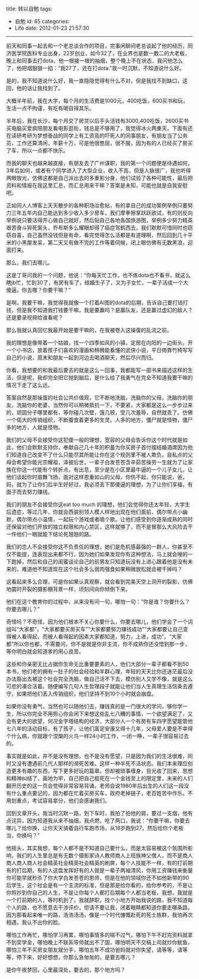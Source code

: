 title: 转以自勉
tags:
  - 自勉
id: 65
categories:
  - Life
date: 2012-01-23 21:57:30
---

  前天和同事一起去和一个老总谈合作的项目，完事闲聊间老总谈起了他的经历，同济医学院医科专业出身，22岁创业，如今32了，在业界也是数一数二的大老板，晚上和同事去打dota，他一根接一根的抽烟，整个晚上不在状态，我问他怎么了，他把烟狠狠一掐：“我27了，还在打dota.”我一时沉默，不知道说什么好。

  是的，我不知道说什么好，我一直隐隐觉得有什么不对，但是我找不到缺口，这回，他的话让我找到了。

  大概半年前，我在大学，每个月的生活费是1000元，400吃饭，600买书和玩，生活一点不拘谨，有吃有喝自得其乐。

  半年后，我在长沙，每个月交了房贷以后手头活钱有3000,400吃饭，2600买书买电脑买爱疯陪朋友看电影逛街，钱总是不够用了，我觉得冰火两重天，下面有还在读研考研为梦想奋战的同学上有工资高的吓死人的同事朋友，有朋友当了公务员，工作还算清闲，年薪十万，可是他很憋屈，很不服，因为有的人已经买了房买了车，所以一点都不快乐。

  而我的聊天也越来越直接，有朋友去了广州谋职，我的第一个问题便是待遇如何，3年后如何，或者有个同学进入了大型企业，收入不高，但是人脉很广，我也听得两眼放光，仿佛这都是自己派出去的多重影分身，他们试验了各种可能性，最后把资料和情报在我这里汇总，而汇总用来干嘛？答案是未知，可能也就是自我安慰吧。

  正如同人人博客上天天散步的各种职场治愈帖，有的拿自己的成功案例举例只要努力三年五年内自己能达到多少收入多少房车，我们摩拳擦掌跃跃欲试，有的则反向举例说只要活得开心做自己就好，然后贴自己各地各国旅游图，举例多少努力精英艰苦奋斗猝死案头，乔布斯多么耀眼却得了癌症驾鹤西去，我们默默可惜同时也窃窃自喜，自己虽然没钱但是有命，看完觉得怎么活都是有道理啊，然后回到几十平米的小黑屋发呆，第二天又有做不完的工作等着伺候，闭上眼仿佛有无数黑浪，迎面打来。

  那么，我们去哪儿。

  这是丁哥问我的一个问题，他说：“你每天忙工作，也不练dota也不看书，就这么瞎jb忙，忙到30了，有房有车了，结婚生子了，又为子女忙，一辈子活成一个大傻逼，你去哪？你要干嘛？”

  是啊，我要干嘛，我觉得我就像一个打着AI图的dota的后期，告诉自己要打钱打钱，但是我不知道我打钱要干嘛，我是要赢吗？是赢队友，还是赢过虚幻的敌人？还是要录视频给谁看呢？

  那么我就认真回忆我最开始是要干嘛的，在我被卷入这操蛋的乱流之前。

  我的理想是像带着一个姑娘，找一个四季如风的小镇，定居在向阳的一边街头，开一个小书店，放着孩子们喜欢的漫画和稍微能看懂的武侠小说，平日倚靠竹椅写写自己的小说，周末和朋友一起到河边去喝酒聊天，然后尽兴而归。

  你看，我想要的和我最后要去的就是这么一回事，我都能写一部书来描述这样的生活，但是呢，我却完全把它抛到脑后，是什么给了我勇气在完全不知道我要干嘛的情况下走了这么远。

  答案自然是那操蛋的社会公共价值观，它不断地洗脑，洗脑你的父母，洗脑你的朋友，洗脑你的老婆，当然你可以稍微抵抗一下，不要紧，大家都是这么一步步过来的，顽固分子哪里都有，等你碰几次壁，饿几顿，受几次羞辱，自然就乖了。仿佛一个偌大的传销组织，不断蚕食着更多的生灵。人多的地方，僵尸就是怪物，僵尸多的地方，人就是怪物。

  我们的父母不会接受你这犯傻一般的理想，宽容的父母会告诉你这个时代就是如此，他们会默默支持你，奉献自己几十年的积蓄为你买房子首付摆结婚酒席因为他们知道自己改变不了什么只能尽其所能让你在这个规则里不被人欺负。自私点的父母会希望你能光宗耀祖，泽披后世，一辈子白发苍苍含辛茹苦操劳一生就为了让家族在你这一代能有个转折点，有出息，至少是在小区里最牛逼的一个儿子女儿，让他们谈起你时眉舞飞扬，面对这样恩重如山的父母，你伤不起，你只能说，爸，妈，就为了让你们后半生好好过，我必须丢下那傻逼的理想，为了让你们享福，有面子而去努力赚钱。

  我们的朋友不会接受你这eat too much 的理想，他们会觉得你还太年轻，大学生后遗症，等过几年，你就会西装别领人模人样地出现在他们面前，偶尔带点小幽默，偶尔带点小温情，一起玩个游戏或者唱个歌。让他们感受到你逐渐成熟的同时还保留对他们开放的独立权限和内心禁区，这样就够了，而不是冒那么大风险去干一件他们一眼就能下结论死翘翘的路。

  我们的恋人不会接受你这不负责任的理想，她们是危机感最强的一群人，你甚至不仅不能提，连表现出来都不行，因为她们如果发现你有这种想法，马上就会嗖的一下跑掉，然后和自己的闺蜜谈论自己的前男友只知道玩没有上进心跟着他是没有未来的，难道他不知道现在这个社会多么弱肉强食如果稍微放松就会被干掉吗？

  这看起来多么合理，可是你如果认真观察，就会看到完美天空上洞开的裂影，仿佛地震时开裂的摄影棚背景一样，顷刻间向你倾倒下来。

  他们在这个教育你的过程中，从来没有问一句，哪怕一句：“你是谁？你要什么？你要去哪儿？”

  奇怪吗？不奇怪，因为他们根本不关心你要什么，你要去哪儿，他们学会了一个词组叫“大家都”，“大家都要买房买车”“大家都要努力赚钱成功”“大家都要让自己变得被人看得起，而被人看得起的因素大家都知道，努力，上进，成功”。“大家都”所以你也都，不需要问，你不是就是你非主流，你不成熟你还没悟到那一步，等你明白就会知道爹的用心良苦。

  这些和你亲密无比占据你生命无比重要要素的人，他们大部分一辈子都看不到50本书，他们老的拥有一肚子的社会经验和羊群心理，年轻的天天比你还迷茫最后没办法豁出去被这个社会完全洗脑，做自己活不下去，模仿别人又学不像，就是这么可悲的凑合活着。随便编写几句人生哲理段子就能让他们当人生真理生活信条去遵守，如果把他们丢入传销组织，他们坚持不到10个小时就会崩盘。

  如果你没有勇气，当然也可以随他们去，赚钱真的是一门很大的学问，够你学一生，所以你完全不用担心你会闲下来想这些乱七八糟的事情，一个欲望满足了，又会有更大的欲望，何况金字塔结构的经济，大部分人一个有房有车四字愿望能管他七八年的活动目标，有了孩子，让他们富足安康又得十几年，父母爱人要是不幸得个什么病，你就跟个涅槃的火鸟一样24小时工作，一闭一睁，一辈子很容易过去的。

  事实就是如此，并不是没有理想，也不是没有愿望，只是因为我们的生活很难，同时又没有遭遇前几代人那样的濒死苦难。这样一种半死不活状态。我们本来理应创造更多有趣的东西，写下更多好玩的篇章。但却被琐事缠身，目光收了回来，思想和精神纠结了，画地为牢，自己把自己框死在一个金钱至上的限定里，未来的人们翻开历史的这一页会觉得非常容易背诵，老师会说1980年后出生的人们这一段没有什么重点要记的，因为都在忙着买房买车，政府老掉链子，老百姓苦中作乐。不用划重点，考试容易拿分，他们会感谢我们。

  回到文章开头，我当时沉默一路，到下车时，我拍了拍他的肩，要过一支烟，他有点诧异，因为知道我从来不抽烟，我点燃，呛了两口，我说：“你要干嘛，你要去哪儿？给你换，让你天天骑着自行车跑市场，从18岁跑到27，然后给你个老板当，你换吗？”

  他摇头，其实我想，每个人都不是不知道自己要什么，而是太容易被这个氛围所影响，我们的人生里总是有无数个摄影家诗人教师商人上班族神父僧人，而不是商人商人商人商人社会精英社会精英社会精英的刷屏，每个人技能不一样，有的打前期有的打后期，有的人这盘发挥好有的人就是一辈子两袖清风，你用工资赚钱来衡量你可能早就秒杀了你大学白发苍苍的恩师，但是在他的领域你还不如他新带的90后学生，这个社会是有一个主流的标准，但是那是给你看的，给你参考的，不是让你照抄到你自己的人生，不是让你每个人都打后期每个人都当老板，我想，我就是一个打前期的人，等时机到了，我就辞职，找个小地方开始我说的路，我不知道每个人的路，也不愿意去干涉评价，但请不要让我，闭着眼睛都知道你要走哪条路，因为那看起来唯一的路，浩浩汤汤，像是一个时代慷慨赴死的死士族群，我怕再次相遇，我认不出你的脸。

   哪怕工作再忙，哪怕学习再累，哪怕事情多的喘不过气，哪怕下午不赶完资料就拿不到奖学金，哪怕晚上不联系导师就出不了国，哪怕明天不交稿上司就炒你鱿鱼，哪怕三年不买房女朋友就分手，哪怕五年不成功爸妈就对你失望，请等等，请等等，停下来，好好想想，你那么急匆匆的，是要去哪儿？

  是你午夜梦回，心里最深处，要去的，那个地方吗？